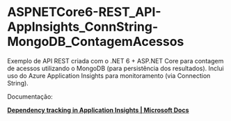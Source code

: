 # ASPNETCore6-REST_API-AppInsights_ConnString-MongoDB_ContagemAcessos
Exemplo de API REST criada com o .NET 6 + ASP.NET Core para contagem de acessos utilizando o MongoDB (para persistência dos resultados). Inclui uso do Azure Application Insights para monitoramento (via Connection String).

Documentação:

[**Dependency tracking in Application Insights | Microsoft Docs**](https://docs.microsoft.com/en-us/azure/azure-monitor/app/asp-net-dependencies)
